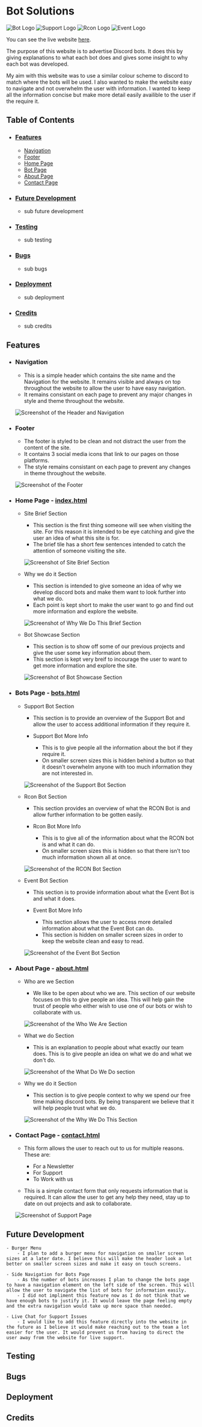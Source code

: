 # **Bot Solutions**

![Bot Logo](assets/images/bot-white.png) ![Support Logo](assets/images/support-white.png) ![Rcon Logo](assets/images/rcon-white.png) ![Event Logo](assets/images/event-white.png)

You can see the live website [here](https://browne878.github.io/HTML-CSS-Portfolio-Project/).

The purpose of this website is to advertise Discord bots. It does this by giving explanations to what each bot does and gives some insight to why each bot was developed.

My aim with this website was to use a similar colour scheme to discord to match where the bots will be used. I also wanted to make the website easy to navigate and not overwhelm the user with information. I wanted to keep all the information concise but make more detail easily availible to the user if the require it.

## **Table of Contents**
- ### [Features](https://github.com/browne878/HTML-CSS-Portfolio-Project#features)
    - [Navigation](https://github.com/browne878/HTML-CSS-Portfolio-Project#navigation)
    - [Footer](https://github.com/browne878/HTML-CSS-Portfolio-Project#footer)
    - [Home Page](https://github.com/browne878/HTML-CSS-Portfolio-Project#home-page---indexhtml)
    - [Bot Page](https://github.com/browne878/HTML-CSS-Portfolio-Project#bots-page---botshtml)
    - [About Page](https://github.com/browne878/HTML-CSS-Portfolio-Project#about-page---abouthtml)
    - [Contact Page](https://github.com/browne878/HTML-CSS-Portfolio-Project#contact-page---contacthtml)

- ### [Future Development](https://github.com/browne878/HTML-CSS-Portfolio-Project#future-development)
    - sub future development

- ### [Testing](https://github.com/browne878/HTML-CSS-Portfolio-Project#testing)
    - sub testing

- ### [Bugs](https://github.com/browne878/HTML-CSS-Portfolio-Project#bugs)
    - sub bugs

- ### [Deployment](https://github.com/browne878/HTML-CSS-Portfolio-Project#deployment)
    - sub deployment

- ### [Credits](https://github.com/browne878/HTML-CSS-Portfolio-Project#credits)
    - sub credits

## **Features**

- ### **Navigation**

    - This is a simple header which contains the site name and the Navigation for the website. It remains visible and always on top throughout the website to allow the user to have easy navigation.
    - It remains consistant on each page to prevent any major changes in style and theme throughout the website.

    ![Screenshot of the Header and Navigation](assets/images/images-readme/header.png)

- ### **Footer**

    - The footer is styled to be clean and not distract the user from the content of the site.
    - It contains 3 social media icons that link to our pages on those platforms.
    - The style remains consistant on each page to prevent any changes in theme throughout the website.

    ![Screenshot of the Footer](assets/images/images-readme/footer.png)

- ### **Home Page - [index.html](https://github.com/browne878/HTML-CSS-Portfolio-Project/blob/Main/index.html)**

    - Site Brief Section

        - This section is the first thing someone will see when visiting the site. For this reason it is intended to be eye catching and give the user an idea of what this site is for.
        - The brief tile has a short few sentences intended to catch the attention of someone visiting the site.

        ![Screenshot of Site Brief Section](assets/images/images-readme/site-brief.png)

    - Why we do it Section

        - This section is intended to give someone an idea of why we develop discord bots and make them want to look further into what we do.
        - Each point is kept short to make the user want to go and find out more information and explore the website.

        ![Screenshot of Why We Do This Brief Section](assets/images/images-readme/about-brief.png)

    - Bot Showcase Section

        - This section is to show off some of our previous projects and give the user some key information about them.
        - This section is kept very breif to incourage the user to want to get more information and explore the site.

        ![Screenshot of Bot Showcase Section](assets/images/images-readme/bot-showcase.png)

- ### **Bots Page - [bots.html](https://github.com/browne878/HTML-CSS-Portfolio-Project/blob/Main/bots.html)**

    - Support Bot Section

        - This section is to provide an overview of the Support Bot and allow the user to access additional information if they require it.

        - Support Bot More Info

            - This is to give people all the information about the bot if they require it.
            - On smaller screen sizes this is hidden behind a button so that it doesn't overwhelm anyone with too much information they are not interested in.

        ![Screenshot of the Support Bot Section](assets/images/images-readme/support-info.png)

    - Rcon Bot Section

        - This section provides an overview of what the RCON Bot is and allow further information to be gotten easily.

        - Rcon Bot More Info
            - This is to give all of the information about what the RCON bot is and what it can do.
            - On smaller screen sizes this is hidden so that there isn't too much information shown all at once.

        ![Screenshot of the RCON Bot Section](assets/images/images-readme/rcon-info.png)
    
    - Event Bot Section

        - This section is to provide information about what the Event Bot is and what it does.

        - Event Bot More Info
            - This section allows the user to access more detailed information about what the Event Bot can do.
            - This section is hidden on smaller screen sizes in order to keep the website clean and easy to read.

        ![Screenshot of the Event Bot Section](assets/images/images-readme/event-info.png)

- ### **About Page - [about.html](https://github.com/browne878/HTML-CSS-Portfolio-Project/blob/Main/about.html)**

    - Who are we Section

        - We like to be open about who we are. This section of our website focuses on this to give people an idea. This will help gain the trust of people who either wish to use one of our bots or wish to collaborate with us.

        ![Screenshot of the Who We Are Section](assets/images/images-readme/who-are-we-section.png)

    - What we do Section

        - This is an explanation to people about what exactly our team does. This is to give people an idea on what we do and what we don't do.

        ![Screenshot of the What Do We Do section](assets/images/images-readme/what-we-do-section.png)

    - Why we do it Section

        - This section is to give people context to why we spend our free time making discord bots. By being transparent we believe that it will help people trust what we do.

        ![Screenshot of the Why We Do This Section](assets/images/images-readme/why-we-do-this-section.png)

- ### **Contact Page - [contact.html](https://github.com/browne878/HTML-CSS-Portfolio-Project/blob/Main/contact.html)**

    - This form allows the user to reach out to us for multiple reasons. These are:
        - For a Newsletter
        - For Support
        - To Work with us

    - This is a simple contact form that only requests information that is required. It can allow the user to get any help they need, stay up to date on out projects and ask to collaborate.

    ![Screenshot of Support Page](assets/images/images-readme/contact-page.png)

## **Future Development**

    - Burger Menu
        - I plan to add a burger menu for navigation on smaller screen sizes at a later date. I believe this will make the header look a lot better on smaller screen sizes and make it easy on touch screens.

    - Side Navigation for Bots Page
        - As the number of bots increases I plan to change the bots page to have a navigation element on the left side of the screen. This will allow the user to navigate the list of bots for information easily.
        - I did not impliment this feature now as I do not think that we have enough bots to justify it. It would leave the page feeling empty and the extra navigation would take up more space than needed.

    - Live Chat for Support Issues
        - I would like to add this feature directly into the website in the future as I believe it would make reaching out to the team a lot easier for the user. It would prevent us from having to direct the user away from the website for live support.

## **Testing**

## **Bugs**

## **Deployment**

## **Credits**
